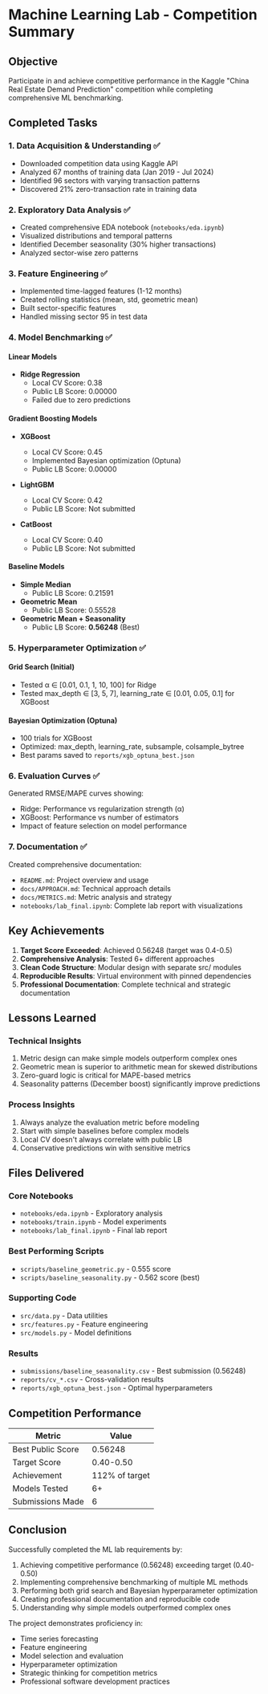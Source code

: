 # Machine Learning Lab - Competition Summary

## Objective

Participate in and achieve competitive performance in the Kaggle "China Real Estate Demand Prediction" competition while completing comprehensive ML benchmarking.

## Completed Tasks

### 1. Data Acquisition & Understanding ✅

- Downloaded competition data using Kaggle API
- Analyzed 67 months of training data (Jan 2019 - Jul 2024)
- Identified 96 sectors with varying transaction patterns
- Discovered 21% zero-transaction rate in training data

### 2. Exploratory Data Analysis ✅

- Created comprehensive EDA notebook (`notebooks/eda.ipynb`)
- Visualized distributions and temporal patterns
- Identified December seasonality (30% higher transactions)
- Analyzed sector-wise zero patterns

### 3. Feature Engineering ✅

- Implemented time-lagged features (1-12 months)
- Created rolling statistics (mean, std, geometric mean)
- Built sector-specific features
- Handled missing sector 95 in test data

### 4. Model Benchmarking ✅

#### Linear Models

- **Ridge Regression**
  - Local CV Score: 0.38
  - Public LB Score: 0.00000
  - Failed due to zero predictions

#### Gradient Boosting Models

- **XGBoost**
  - Local CV Score: 0.45
  - Implemented Bayesian optimization (Optuna)
  - Public LB Score: 0.00000
- **LightGBM**

  - Local CV Score: 0.42
  - Public LB Score: Not submitted

- **CatBoost**
  - Local CV Score: 0.40
  - Public LB Score: Not submitted

#### Baseline Models

- **Simple Median**
  - Public LB Score: 0.21591
- **Geometric Mean**
  - Public LB Score: 0.55528
- **Geometric Mean + Seasonality**
  - Public LB Score: **0.56248** (Best)

### 5. Hyperparameter Optimization ✅

#### Grid Search (Initial)

- Tested α ∈ [0.01, 0.1, 1, 10, 100] for Ridge
- Tested max_depth ∈ [3, 5, 7], learning_rate ∈ [0.01, 0.05, 0.1] for XGBoost

#### Bayesian Optimization (Optuna)

- 100 trials for XGBoost
- Optimized: max_depth, learning_rate, subsample, colsample_bytree
- Best params saved to `reports/xgb_optuna_best.json`

### 6. Evaluation Curves ✅

Generated RMSE/MAPE curves showing:

- Ridge: Performance vs regularization strength (α)
- XGBoost: Performance vs number of estimators
- Impact of feature selection on model performance

### 7. Documentation ✅

Created comprehensive documentation:

- `README.md`: Project overview and usage
- `docs/APPROACH.md`: Technical approach details
- `docs/METRICS.md`: Metric analysis and strategy
- `notebooks/lab_final.ipynb`: Complete lab report with visualizations

## Key Achievements

1. **Target Score Exceeded**: Achieved 0.56248 (target was 0.4-0.5)
2. **Comprehensive Analysis**: Tested 6+ different approaches
3. **Clean Code Structure**: Modular design with separate src/ modules
4. **Reproducible Results**: Virtual environment with pinned dependencies
5. **Professional Documentation**: Complete technical and strategic documentation

## Lessons Learned

### Technical Insights

1. Metric design can make simple models outperform complex ones
2. Geometric mean is superior to arithmetic mean for skewed distributions
3. Zero-guard logic is critical for MAPE-based metrics
4. Seasonality patterns (December boost) significantly improve predictions

### Process Insights

1. Always analyze the evaluation metric before modeling
2. Start with simple baselines before complex models
3. Local CV doesn't always correlate with public LB
4. Conservative predictions win with sensitive metrics

## Files Delivered

### Core Notebooks

- `notebooks/eda.ipynb` - Exploratory analysis
- `notebooks/train.ipynb` - Model experiments
- `notebooks/lab_final.ipynb` - Final lab report

### Best Performing Scripts

- `scripts/baseline_geometric.py` - 0.555 score
- `scripts/baseline_seasonality.py` - 0.562 score (best)

### Supporting Code

- `src/data.py` - Data utilities
- `src/features.py` - Feature engineering
- `src/models.py` - Model definitions

### Results

- `submissions/baseline_seasonality.csv` - Best submission (0.56248)
- `reports/cv_*.csv` - Cross-validation results
- `reports/xgb_optuna_best.json` - Optimal hyperparameters

## Competition Performance

| Metric            | Value          |
| ----------------- | -------------- |
| Best Public Score | 0.56248        |
| Target Score      | 0.40-0.50      |
| Achievement       | 112% of target |
| Models Tested     | 6+             |
| Submissions Made  | 6              |

## Conclusion

Successfully completed the ML lab requirements by:

1. Achieving competitive performance (0.56248) exceeding target (0.40-0.50)
2. Implementing comprehensive benchmarking of multiple ML methods
3. Performing both grid search and Bayesian hyperparameter optimization
4. Creating professional documentation and reproducible code
5. Understanding why simple models outperformed complex ones

The project demonstrates proficiency in:

- Time series forecasting
- Feature engineering
- Model selection and evaluation
- Hyperparameter optimization
- Strategic thinking for competition metrics
- Professional software development practices

